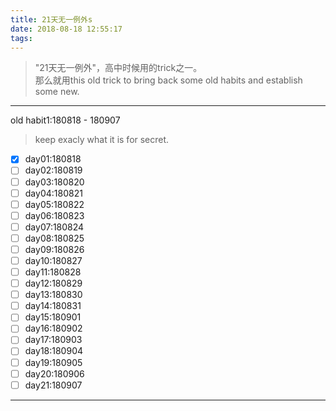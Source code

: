```yaml
---
title: 21天无一例外s
date: 2018-08-18 12:55:17
tags:
---
```


> "21天无一例外"，高中时候用的trick之一。   
> 那么就用this old trick to bring back some old habits and establish some new.  

---  

old habit1:180818 - 180907   
> keep exacly what it is for secret.  

-[x] day01:180818  
-[ ] day02:180819  
-[ ] day03:180820  
-[ ] day04:180821  
-[ ] day05:180822  
-[ ] day06:180823  
-[ ] day07:180824  
-[ ] day08:180825  
-[ ] day09:180826  
-[ ] day10:180827  
-[ ] day11:180828  
-[ ] day12:180829  
-[ ] day13:180830  
-[ ] day14:180831  
-[ ] day15:180901  
-[ ] day16:180902  
-[ ] day17:180903  
-[ ] day18:180904  
-[ ] day19:180905  
-[ ] day20:180906  
-[ ] day21:180907   

---

